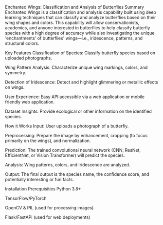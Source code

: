 Enchanted Wings: Classification and Analysis of Butterflies
Summary
Enchanted Wings is a classification and analysis capability built using deep learning techniques that can classify and analyze butterflies based on their wing shapes and colors. This capability will allow conservationists, academics, and anyone interested in butterflies to help classify butterfly species with a high degree of accuracy while also investigating the unique 'enchantments' of butterflies' wings—i.e., iridescence, patterns, and structural colors.

Key Features
Classification of Species: Classify butterfly species based on uploaded photographs.

Wing Pattern Analysis: Characterize unique wing markings, colors, and symmetry.

Detection of Iridescence: Detect and highlight glimmering or metallic effects on wings.

User Experience: Easy API accessible via a web application or mobile friendly web application.

Dataset Insights: Provide ecological or other information on the identified species.

How it Works
Input: User uploads a photograph of a butterfly.

Preprocessing: Prepare the image by enhancement, cropping (to focus primarily on the wings), and normalization.

Prediction: The trained convolutional neural network (CNN; ResNet, EfficientNet, or Vision Transformer) will predict the species.

Analysis: Wing patterns, colors, and iridescence are analyzed.

Output: The final output is the species name, the confidence score, and potentially interesting or fun facts.

Installation
Prerequisities
Python 3.8+

TensorFlow/PyTorch

OpenCV & PIL (used for processing images)

Flask/FastAPI (used for web deployments)
